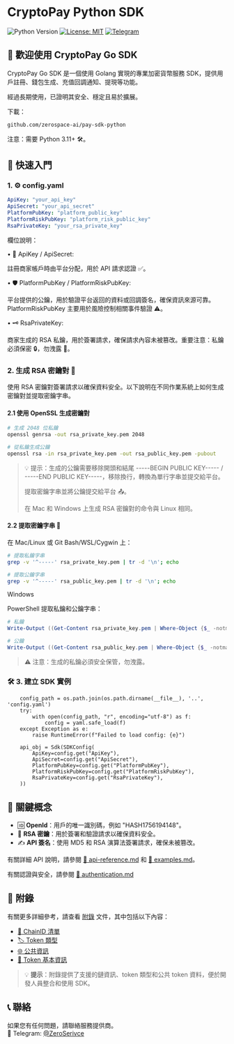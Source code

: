 # CryptoPay Python SDK

![Python Version](https://img.shields.io/badge/python-3.11+-blue.svg)
[![License: MIT](https://img.shields.io/badge/License-MIT-yellow.svg)](https://opensource.org/licenses/MIT)
[![Telegram](https://img.shields.io/badge/chat-Telegram-blue?logo=telegram)](https://t.me/ZeroSerivce)

## 🌟 歡迎使用 CryptoPay Go SDK

CryptoPay Go SDK 是一個使用 Golang 實現的專業加密貨幣服務 SDK，提供用戶註冊、錢包生成、充值回調通知、提現等功能。

經過長期使用，已證明其安全、穩定且易於擴展。

下載：

```bash
github.com/zerospace-ai/pay-sdk-python
```

注意：需要 Python 3.11+ 🛠️。

## 🚀 快速入門
### 1. ⚙️ config.yaml

```yaml
ApiKey: "your_api_key"
ApiSecret: "your_api_secret"
PlatformPubKey: "platform_public_key"
PlatformRiskPubKey: "platform_risk_public_key"
RsaPrivateKey: "your_rsa_private_key"
```

欄位說明：

• 🔑 ApiKey / ApiSecret:

註冊商家帳戶時由平台分配，用於 API 請求認證 ✅。

• 🛡️ PlatformPubKey / PlatformRiskPubKey:

平台提供的公鑰，用於驗證平台返回的資料或回調簽名，確保資訊來源可靠。PlatformRiskPubKey 主要用於風險控制相關事件驗證 ⚠️。

• 🗝️ RsaPrivateKey:

商家生成的 RSA 私鑰，用於簽署請求，確保請求內容未被篡改。重要注意：私鑰必須保密 🔒，勿洩露 🚫。

### 2. 生成 RSA 密鑰對 🔐

使用 RSA 密鑰對簽署請求以確保資料安全。以下說明在不同作業系統上如何生成密鑰對並提取密鑰字串。

#### 2.1 使用 OpenSSL 生成密鑰對

```bash
# 生成 2048 位私鑰
openssl genrsa -out rsa_private_key.pem 2048

# 從私鑰生成公鑰
openssl rsa -in rsa_private_key.pem -out rsa_public_key.pem -pubout
```

> 💡 提示：生成的公鑰需要移除開頭和結尾 -----BEGIN PUBLIC KEY----- / -----END PUBLIC KEY-----，移除換行，轉換為單行字串並提交給平台。
> 
> 提取密鑰字串並將公鑰提交給平台 📤。
>
>在 Mac 和 Windows 上生成 RSA 密鑰對的命令與 Linux 相同。

#### 2.2 提取密鑰字串 🔑

在 Mac/Linux 或 Git Bash/WSL/Cygwin 上：

```bash
# 提取私鑰字串
grep -v '^-----' rsa_private_key.pem | tr -d '\n'; echo

# 提取公鑰字串
grep -v '^-----' rsa_public_key.pem | tr -d '\n'; echo
```

Windows

PowerShell 提取私鑰和公鑰字串：

```powershell
# 私鑰
Write-Output ((Get-Content rsa_private_key.pem | Where-Object {$_ -notmatch "^-----"}) -join "")

# 公鑰
Write-Output ((Get-Content rsa_public_key.pem | Where-Object {$_ -notmatch "^-----"}) -join "")
```

> ⚠️ 注意：生成的私鑰必須安全保管，勿洩露。


### 🛠️ 3. 建立 SDK 實例

```
    config_path = os.path.join(os.path.dirname(__file__), '..', 'config.yaml')
    try:
        with open(config_path, "r", encoding="utf-8") as f:
            config = yaml.safe_load(f)
    except Exception as e:
        raise RuntimeError(f"Failed to load config: {e}")

    api_obj = Sdk(SDKConfig(
        ApiKey=config.get("ApiKey"),
        ApiSecret=config.get("ApiSecret"),
        PlatformPubKey=config.get("PlatformPubKey"),
        PlatformRiskPubKey=config.get("PlatformRiskPubKey"),
        RsaPrivateKey=config.get("RsaPrivateKey"),
    ))
```

## 🔑 關鍵概念

- 🆔 **OpenId**：用戶的唯一識別碼，例如 "HASH1756194148"。
- 🔐 **RSA 密鑰**：用於簽署和驗證請求以確保資料安全。
- ✍️ **API 簽名**：使用 MD5 和 RSA 演算法簽署請求，確保未被篡改。

有關詳細 API 說明，請參閱 [🧩 api-reference.md](./api-reference.md) 和 [🧩 examples.md](./examples.md)。

有關認證與安全，請參閱 [🧩 authentication.md](./authentication.md)

## 📎 附錄

有關更多詳細參考，請查看 [附錄](./appendix.md) 文件，其中包括以下內容：

- [🧩 ChainID 清單](./appendix.md#-chainid-清單)
- [🏷️ Token 類型](./appendix.md#-token-類型)
- [🌐 公共資訊](./appendix.md#-公共信息)
- [🔰 Token 基本資訊](./appendix.md#-token-基本信息)

> 💡 **提示**：附錄提供了支援的鏈資訊、token 類型和公共 token 資料，便於開發人員整合和使用 SDK。

## 📞 聯絡

如果您有任何問題，請聯絡服務提供商。  
💬 Telegram: [@ZeroSerivce](https://t.me/ZeroSerivce)
